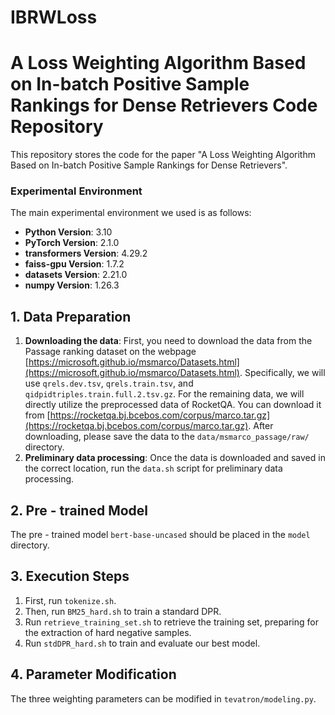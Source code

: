 # IBRWLoss

# A Loss Weighting Algorithm Based on In-batch Positive Sample Rankings for Dense Retrievers Code Repository

This repository stores the code for the paper "A Loss Weighting Algorithm Based on In-batch Positive Sample Rankings for Dense Retrievers".

### Experimental Environment
The main experimental environment we used is as follows:
- **Python Version**: 3.10
- **PyTorch Version**: 2.1.0
- **transformers Version**: 4.29.2
- **faiss-gpu Version**: 1.7.2
- **datasets Version**: 2.21.0
- **numpy Version**: 1.26.3

## 1. Data Preparation
1. **Downloading the data**:
First, you need to download the data from the Passage ranking dataset on the webpage [https://microsoft.github.io/msmarco/Datasets.html](https://microsoft.github.io/msmarco/Datasets.html). Specifically, we will use `qrels.dev.tsv`, `qrels.train.tsv`, and `qidpidtriples.train.full.2.tsv.gz`.
For the remaining data, we will directly utilize the preprocessed data of RocketQA. You can download it from [https://rocketqa.bj.bcebos.com/corpus/marco.tar.gz](https://rocketqa.bj.bcebos.com/corpus/marco.tar.gz). After downloading, please save the data to the `data/msmarco_passage/raw/` directory.
2. **Preliminary data processing**:
Once the data is downloaded and saved in the correct location, run the `data.sh` script for preliminary data processing. 

## 2. Pre - trained Model
The pre - trained model `bert-base-uncased` should be placed in the `model` directory.

## 3. Execution Steps
1. First, run `tokenize.sh`.
2. Then, run `BM25_hard.sh` to train a standard DPR.
3. Run `retrieve_training_set.sh` to retrieve the training set, preparing for the extraction of hard negative samples.
4. Run `stdDPR_hard.sh` to train and evaluate our best model.

## 4. Parameter Modification
The three weighting parameters can be modified in `tevatron/modeling.py`. 
